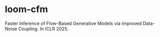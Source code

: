 # loom-cfm
Faster Inference of Flow-Based Generative Models via Improved Data-Noise Coupling. In ICLR 2025.
